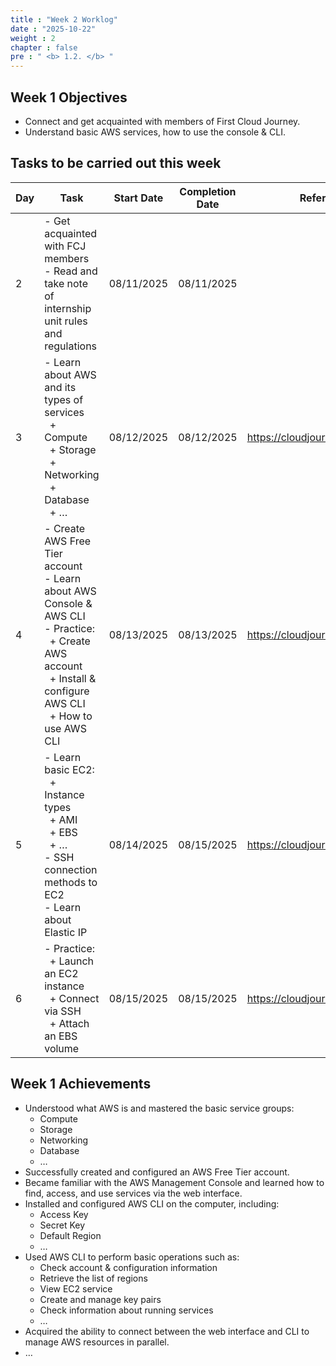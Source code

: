 ```yaml
---
title : "Week 2 Worklog"
date : "2025-10-22"
weight : 2
chapter : false
pre : " <b> 1.2. </b> "
---
```

## Week 1 Objectives
- Connect and get acquainted with members of First Cloud Journey.
- Understand basic AWS services, how to use the console & CLI.

## Tasks to be carried out this week

| Day | Task | Start Date | Completion Date | Reference Material |
|-----|------|------------|-----------------|---------------------|
| 2   | - Get acquainted with FCJ members<br> - Read and take note of internship unit rules and regulations | 08/11/2025 | 08/11/2025 | |
| 3   | - Learn about AWS and its types of services<br>&nbsp;&nbsp;+ Compute<br>&nbsp;&nbsp;+ Storage<br>&nbsp;&nbsp;+ Networking<br>&nbsp;&nbsp;+ Database<br>&nbsp;&nbsp;+ … | 08/12/2025 | 08/12/2025 | https://cloudjourney.awsstudygroup.com/ |
| 4   | - Create AWS Free Tier account<br>- Learn about AWS Console & AWS CLI<br>- Practice:<br>&nbsp;&nbsp;+ Create AWS account<br>&nbsp;&nbsp;+ Install & configure AWS CLI<br>&nbsp;&nbsp;+ How to use AWS CLI | 08/13/2025 | 08/13/2025 | https://cloudjourney.awsstudygroup.com/ |
| 5   | - Learn basic EC2:<br>&nbsp;&nbsp;+ Instance types<br>&nbsp;&nbsp;+ AMI<br>&nbsp;&nbsp;+ EBS<br>&nbsp;&nbsp;+ …<br>- SSH connection methods to EC2<br>- Learn about Elastic IP | 08/14/2025 | 08/15/2025 | https://cloudjourney.awsstudygroup.com/ |
| 6   | - Practice:<br>&nbsp;&nbsp;+ Launch an EC2 instance<br>&nbsp;&nbsp;+ Connect via SSH<br>&nbsp;&nbsp;+ Attach an EBS volume | 08/15/2025 | 08/15/2025 | https://cloudjourney.awsstudygroup.com/ |

## Week 1 Achievements
- Understood what AWS is and mastered the basic service groups:
  - Compute
  - Storage
  - Networking
  - Database
  - …
- Successfully created and configured an AWS Free Tier account.
- Became familiar with the AWS Management Console and learned how to find, access, and use services via the web interface.
- Installed and configured AWS CLI on the computer, including:
  - Access Key
  - Secret Key
  - Default Region
  - …
- Used AWS CLI to perform basic operations such as:
  - Check account & configuration information
  - Retrieve the list of regions
  - View EC2 service
  - Create and manage key pairs
  - Check information about running services
  - …
- Acquired the ability to connect between the web interface and CLI to manage AWS resources in parallel.
- …